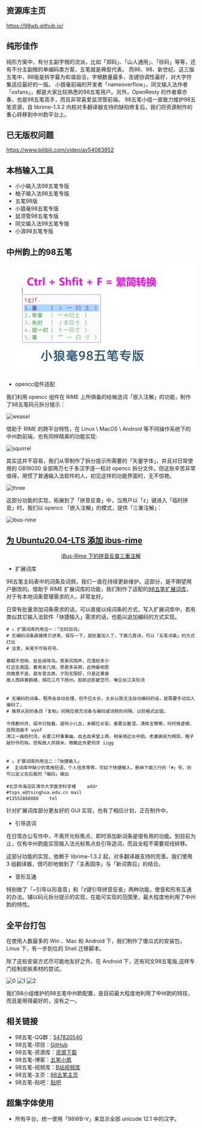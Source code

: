 ## 资源库主页

https://98wb.github.io/

## 纯形佳作

纯形方案中，有分主副字根的流派，比如「郑码」、「山人通用」、「徐码」等等，还有不分主副根的单编码类方案，五笔就是典型代表。
而86、98、新世纪、这三版五笔中，98版是拆字最为和谐自洽，字根数量最多，击键协调性最好，对大字符集适应最好的一版。
小狼毫前端的开发者「nameoverflow」，同文输入法作者「osfans」，都是大家比较熟悉的98五笔用户。另外，OpenResty 的作者章亦春，也是98五笔高手，而且非常喜爱鼠须管前端。
98五笔小组一直致力维护98五笔资源，自 librime-1.3.2 内核对多翻译器支持的缺陷修复后，我们将资源制作的重心转移到中州韵平台上。

## 已无版权问题

https://www.bilibili.com/video/av54083952

## 本档输入工具

* 小小输入法98五笔专版
* 柚子输入法98五笔专版
* 五笔98版
* 小狼毫98五笔专版
* 鼠须管98五笔专版
* 同文输入法98五笔专版
* 小浪98五笔专版

## 中州韵上的98五笔

![小狼毫98五笔版](https://raw.githubusercontent.com/98wb/win/master/%E5%B0%8F%E7%8B%BC%E6%AF%AB%E6%BC%94%E7%A4%BA.gif)

- opencc组件适配

我们利用 opencc 组件在 RIME 上所俱备的给候选词「嵌入注解」的功能，制作了98五笔码元拆分提示：

![weasel](https://raw.githubusercontent.com/yanhuacuo/98wubi/master/linux/%E5%B0%8F%E7%8B%BC%E6%AF%AB.gif)

借助于 RIME 的跨平台特性，在 Linux \ MacOS \ Android 等不同操作系统下的中州韵前端，也有同样精美的功能实现:

![squirrel](https://raw.githubusercontent.com/yanhuacuo/98wubi/master/linux/%E5%8D%95%E5%AD%97%E4%B8%8B%E7%9A%84%E6%88%AA%E5%9B%BE.jpg)

其实这并不容易，我们从零制作了拆分提示所需要的「矢量字体」，并且对日常使用的 GB18030 全部两万七千多汉字逐一校对 opencc 拆分文件。但这些辛苦非常值得，用惯了普通输入法软件的人，初见这样的功能界面时，无不惊艳。

![three](https://raw.githubusercontent.com/yanhuacuo/98wubi/master/linux/shot.jpg)

这部分功能的实现，拓展到了「拼音反查」中，当用户以「z」键进入「临时拼音」时，我们以 opencc 「嵌入注解」的模式，提供「三重注解」：

![ibus-rime](https://raw.githubusercontent.com/yanhuacuo/98wubi-tables/master/wiki-pic/ibus-rime.png)

## [为 Ubuntu20.04-LTS 添加 ibus-rime](https://www.bilibili.com/video/BV1wt4y1i7Cq)

<p align="center"><a href="https://github.com/yanhuacuo/98wubi">iBus-Rime 下的拼音反查三重注解</a></p>

- 扩展词库

98五笔主码表中的词条及词频，我们一直在持续更新维护。这部分，是不期望用户删改的。借助于 RIME 扩展词库的功能，我们制作了适配的[98五笔扩展词库](https://github.com/yanhuacuo/98wubi/blob/master/wubi98_ci.extended.dict.yaml)，对于有本地词条管理需求的人，非常友好。

日常有批量添加词条需求的话，可以直接以纯词条的方式，写入扩展词库中，若有类似其它输入法软件「快捷输入」需求的话，也能以追加编码的方式实现。

``````
# ↓ 扩展词库的用法一：「无码加词」
# 无编码词条直接拷贝进来、保存一下，就批量加入了，下面几首诗，可以「五笔词条」的方式打出
# 注意，末尾不可有符号。

春眠不觉晓，处处闻啼鸟。夜来风雨声，花落知多少
红豆生南国，春来发几枝。愿君多采撷，此物最相思
向晚意不适，驱车登古原。夕阳无限好，只是近黄昏
故人西辞黄鹤楼，烟花三月下扬州。孤帆远影碧空尽，唯见长江天际流


# 无编码的词条，程序会自动处理，但不应太长，太长以致无法自动编码的话，就需要手动加入编码了。
# 推荐从别的条目「复制」间隔位填充词条与编码或词频的间隔，以防格式出错。

今夜鄜州月，闺中只独看。遥怜小儿女，未解忆长安。香雾云鬟湿，清辉玉臂寒。何时倚虚幌，双照泪痕干	wyof
清江一曲抱村流，长夏江村事事幽。自去自来堂上燕，相亲相近水中鸥。老妻画纸为棋局，稚子敲针作钓钩。但有故人供禄米，微躯此外更何求	iigg


# ↓ 扩展词库的用法二：「快捷输入」
#  主词库中缺少的常用短语，个人信息等等，可如下快捷输入，删掉下面三行的「#」号，则可以定义在后面的「编码」输出

#北京市海淀区清华大学医学科学楼	addr
#tsps_e@tsinghua.edu.cn	mail
#13552888888	tel
``````

针对扩展词库部分更友好的 GUI 实现，也有了相应计划，正在制作中。

- 引导造词

在日常办公写作中，不离开光标焦点，即时添加新词条是很有用的功能。到目前为止，仅有中州韵能实现输入法光标焦点处引导造词，而且全程不需要视线转移。

这部分功能的实现，依赖于 librime-1.3.2 起，对多翻译器支持的完善。我们使用 3 组翻译器，很巧妙地做到了「主表固序」与「新词靠后」的结合。

- 音形互通

特别做了「~引导以形查音」和「z键引导拼音反查」两种功能，使音和形有互通的办法。辅以码元拆分提示的实现，在能可实现的范围里，最大程度地利用了中州韵的特性。

## 全平台打包

在使用人数最多的 Win 、Mac 和 Android 下，我们制作了傻瓜式的安装包，Linux 下，有一步到位的 Shell 迁移脚本。

除了这些安装方式尽可能地友好之外，在 Android 下，还有同文98五笔版,这样专门绘制皮肤素材的尝试。

![0](https://raw.githubusercontent.com/yanhuacuo/98wubi/master/linux/0.png)
![1](https://raw.githubusercontent.com/yanhuacuo/98wubi/master/linux/2.png)
![2](https://raw.githubusercontent.com/yanhuacuo/98wubi/master/linux/%E6%89%93%E5%AD%97%E7%A4%BA%E6%84%8F.png)


我们98小组维护的98五笔中州韵配置，是目前最大程度地利用了中州韵的特技，而且是用得最好的，没有之一。

## 相关链接


<div class="content">
<ul>
<li>98五笔-QQ群：<a href="//shang.qq.com/wpa/qunwpa?idkey=26ae7c9099c6f37a78e0501329e179da09820470312195252a6927c565fcb995">547820540</a></li>
<li>98五笔-项目：<a href="https://github.com/yanhuacuo/98wubi-tables">GitHub</a></li>
<li>98五笔-资源库：<a href="https://wb98.gitee.io/">资源下载</a></li>
<li>98五笔-博客：<a href="https://wubi98.gitee.io/">五笔小筑</a></li>
<li>98五笔-视频库：<a href="https://space.bilibili.com/13979976">B站视频库</a></li>
<li>98五笔-主页：<a href="http://www.98wubi.com/">98五笔主页</a></li>
<li>98五笔-贴吧：<a href="http://tieba.baidu.com/f?kw=98%E4%BA%94%E7%AC%94&ie=utf-8&tab=main">贴吧</a></li>
</ul>
</div>


## 超集字体使用

- 所有平台，统一使用「98WB-V」来显示全部 unicode 12.1 中的汉字。

